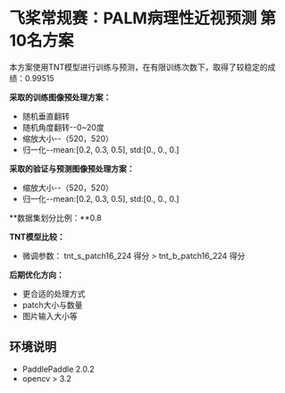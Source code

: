 # 飞桨常规赛：PALM病理性近视预测 第10名方案

本方案使用TNT模型进行训练与预测，在有限训练次数下，取得了较稳定的成绩：0.99515

**采取的训练图像预处理方案：**

* 随机垂直翻转
* 随机角度翻转--0~20度
* 缩放大小--（520，520）
* 归一化--mean:[0.2, 0.3, 0.5], std:[0., 0., 0.]


**采取的验证与预测图像预处理方案：**


* 缩放大小--（520，520）
* 归一化--mean:[0.2, 0.3, 0.5], std:[0., 0., 0.]

**数据集划分比例：**0.8

**TNT模型比较：**

* 微调参数： tnt_s_patch16_224 得分 > tnt_b_patch16_224 得分

**后期优化方向：**

* 更合适的处理方式
* patch大小与数量
* 图片输入大小等

## 环境说明

* PaddlePaddle 2.0.2
* opencv > 3.2
